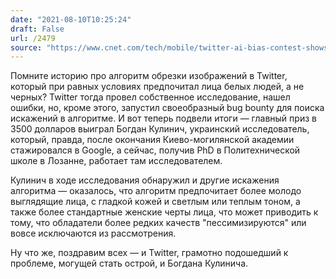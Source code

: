 ```yaml
---
date: "2021-08-10T10:25:24"
draft: False
url: /2479
source: "https://www.cnet.com/tech/mobile/twitter-ai-bias-contest-shows-beauty-filters-hoodwink-the-algorithm/"
---
```


Помните историю про алгоритм обрезки изображений в Twitter, который при равных условиях предпочитал лица белых людей, а не черных? Twitter тогда провел собственное исследование, нашел ошибки, но, кроме этого, запустил своеобразный bug bounty для поиска искажений в алгоритме. И вот теперь подвели итоги — главный приз в 3500 долларов выиграл Богдан Кулинич, украинский исследователь, который, правда, после окончания Киево-могилянской академии стажировался в Google, а сейчас, получив PhD в Политехнической школе в Лозанне, работает там исследователем. 

Кулинич в ходе исследования обнаружил и другие искажения алгоритма — оказалось, что алгоритм предпочитает более молодо выглядящие лица, с гладкой кожей и светлым или теплым тоном, а также более стандартные женские черты лица, что может приводить к тому, что обладатели более редких качеств "пессимизируются" или вовсе исключаются из рассмотрения.

Ну что же, поздравим всех — и Twitter, грамотно подошедший к проблеме, могущей стать острой, и Богдана Кулинича.
